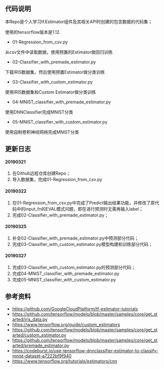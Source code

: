 ## 代码说明
本Repo是个人学习tf.Estimator组件及其相关API时创建的包含数据的代码集；

使用的tensorflow版本是1.12.

- 01-Regression_from_csv.py 

从csv文件中读取数据，使用预置的Estimator做回归训练

- 02-Classifier_with_premade_estimator.py

下载IRIS数据集，然后使用预置Estimator做分类训练

- 03-Classifier_with_custom_estimator.py

使用IRIS数据集和Custom Estimator做分类训练

- 04-MNIST_classifier_with_premade_estimator.py

使用DNNClassifier完成MNIST分类

- 05-MNIST_classifier_with_custom_estimator.py

使用自制卷积神经网络完成MNIST分类


## 更新日志
#### 20190321
1. 在Github远程仓库创建Repo；
2. 导入数据集，完成01-Regression_from_csv.py

#### 20190322
1. 在01-Regression_from_csv.py中完成了Predict输出结果功能，并修改了原代码中的input_fn的EVAL模式问题，即在进行预测时无需再输入label；
2. 完成02-Classifier_with_premade_estimator.py；

#### 20190325
1. 补全02-Classifier_with_premade_estimator.py中预测部分代码；
2. 完成03-Classifier_with_custom_estimator.py模型构建和训练部分代码；

#### 20190327
1. 完成03-Classifier_with_custom_estimator.py的预测部分代码；
2. 完成04-MNIST_classifier_with_premade_estimator.py
3. 完成05-MNIST_classifier_with_custom_estimator.py


## 参考资料
- https://github.com/GoogleCloudPlatform/tf-estimator-tutorials
- https://github.com/tensorflow/models/blob/master/samples/core/get_started/iris_data.py
- https://www.tensorflow.org/guide/custom_estimators
- https://github.com/tensorflow/models/blob/master/samples/core/get_started/custom_estimator.py
- https://github.com/tensorflow/models/blob/master/samples/core/get_started/premade_estimator.py
- https://codeburst.io/use-tensorflow-dnnclassifier-estimator-to-classify-mnist-dataset-a7222bf9f940
- https://www.tensorflow.org/tutorials/estimators/cnn

